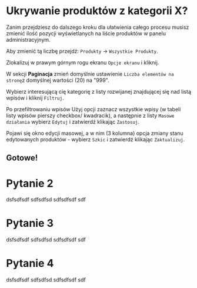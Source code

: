 # Ukrywanie produktów z kategorii X?
Zanim przejdziesz do dalszego kroku dla ułatwienia całego procesu musisz zmienić ilość pozycji wyświetlanych na liście produktów w panelu administracyjnym.

Aby zmienić tą liczbę przejdź: `Produkty` -> `Wszystkie Produkty`.

Zlokalizuj w prawym górnym rogu ekranu `Opcje ekranu` i kliknij.

W sekcji **Paginacja** zmień domyślnie ustawienie `Liczba elementów na stronę`z domyślnej wartości (20) na "999".

Wybierz interesującą cię kategorię z listy rozwijanej znajdującej się nad listą wpisów i kliknij `Filtruj`.

Po przefiltrowaniu wpisów Użyj opcji zaznacz wszystkie wpisy (w tabeli listy wpisów pierszy checkbox/ kwadracik), a następnie z listy `Masowe działania` wybierz `Edytuj` i zatwierdź klikając `Zastosuj`.

Pojawi się okno edycji masowej, a w nim (3 kolumna) opcja zmiany stanu edytowanych produktów - wybierz `Szkic` i zatwierdź klikając `Zaktualizuj`.

## Gotowe!


# Pytanie 2

dsfsdfsdf
sdfsdfsd
sdfsdfsdf
sdf

# Pytanie 3

dsfsdfsdf
sdfsdfsd
sdfsdfsdf
sdf

# Pytanie 4

dsfsdfsdf
sdfsdfsd
sdfsdfsdf
sdf

